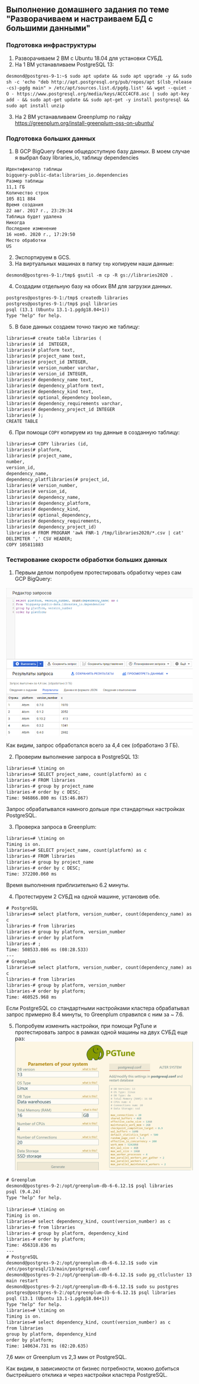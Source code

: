 ## Выполнение домашнего задания по теме "Разворачиваем и настраиваем БД с большими данными"

### Подготовка инфраструктуры

1. Разворачиваем 2 ВМ с Ubuntu 18.04 для установки СУБД.
2. На 1 ВМ устанавливаем PostgreSQL 13:
```
desmond@postgres-9-1:~$ sudo apt update && sudo apt upgrade -y && sudo sh -c 'echo "deb http://apt.postgresql.org/pub/repos/apt $(lsb_release -cs)-pgdg main" > /etc/apt/sources.list.d/pgdg.list' && wget --quiet -O - https://www.postgresql.org/media/keys/ACCC4CF8.asc | sudo apt-key add - && sudo apt-get update && sudo apt-get -y install postgresql && sudo apt install unzip
```
3. На 2 ВМ устанавливаем Greenplump по гайду https://greenplum.org/install-greenplum-oss-on-ubuntu/

### Подготовка больших данных

1. В GCP BigQuery берем общедоступную базу данных. В моем случае я выбрал базу libraries_io, таблицу dependencies
```
Идентификатор таблицы	
bigquery-public-data:libraries_io.dependencies
Размер таблицы	
11,1 ГБ
Количество строк	
105 811 884
Время создания	
22 авг. 2017 г., 23:29:34
Таблица будет удалена	
Никогда
Последнее изменение	
16 нояб. 2020 г., 17:29:50
Место обработки	
US
```
2. Экспортируем в GCS.
3. На виртуальных машинах в папку `tmp` копируем наши данные:
```
desmond@postgres-9-1:/tmp$ gsutil -m cp -R gs://libraries2020 .
```
4. Создадим отдельную базу на обоих ВМ для загрузки данных.
```
postgres@postgres-9-1:/tmp$ createdb libraries
postgres@postgres-9-1:/tmp$ psql libraries
psql (13.1 (Ubuntu 13.1-1.pgdg18.04+1))
Type "help" for help.
```
5. В базе данных создаем точно такую же таблицу:
```
libraries=# create table libraries (
libraries(# id  INTEGER,
libraries(# platform text,
libraries(# project_name text,
libraries(# project_id INTEGER,
libraries(# version_number varchar,
libraries(# version_id INTEGER,
libraries(# dependency_name text,
libraries(# dependency_platform text,
libraries(# dependency_kind text,
libraries(# optional_dependency boolean,
libraries(# dependency_requirements varchar,
libraries(# dependency_project_id INTEGER
libraries(# );
CREATE TABLE
```
6. При помощи `COPY` копируем из `tmp` данные в созданную таблицу:
```
libraries=# COPY libraries (id,
libraries(# platform,
libraries(# project_name,
number,
version_id,
dependency_name,
dependency_platflibraries(# project_id,
libraries(# version_number,
libraries(# version_id,
libraries(# dependency_name,
libraries(# dependency_platform,
libraries(# dependency_kind,
libraries(# optional_dependency,
libraries(# dependency_requirements,
libraries(# dependency_project_id)
libraries-# FROM PROGRAM 'awk FNR-1 /tmp/libraries2020/*.csv | cat' DELIMITER ',' CSV HEADER;
COPY 105811883
```


### Тестирование скорости обработки больших данных

1. Первым делом попробуем протестировать обработку через сам GCP BigQuery:

![BigQuery](https://github.com/apovyshev/PostgreSQL/blob/main/09.BigData/BigQuery.PNG)

Как видим, запрос обработался всего за 4,4 сек (обработано 3 ГБ).

2. Проверим выполнение запроса в PostgreSQL 13:
```
libraries=# \timing on
libraries=# SELECT project_name, count(platform) as c
libraries-# FROM libraries
libraries-# group by project_name
libraries-# order by c DESC;
Time: 946866.800 ms (15:46.867)
```
Запрос обрабатывался намного дольше при стандартных настройках PostgreSQL.

3. Проверка запроса в Greenplum:
```
libraries=# \timing on
Timing is on.
libraries=# SELECT project_name, count(platform) as c
libraries-# FROM libraries
libraries-# group by project_name
libraries-# order by c DESC;
Time: 372200.060 ms 
```
Время выполнения приблизительно 6.2 минуты.

4. Протестируем 2 СУБД на одной машине, установив обе.
```
# PostgreSQL
libraries=# select platform, version_number, count(dependency_name) as c
libraries-# from libraries
libraries-# group by platform, version_number
libraries-# order by platform
libraries-# ;
Time: 508533.086 ms (08:28.533)
---
# Greenplum
libraries=# select platform, version_number, count(dependency_name) as c
libraries-# from libraries
libraries-# group by platform, version_number
libraries-# order by platform;
Time: 460525.968 ms
```
Если PostgreSQL со стандартными настройками кластера обрабатывал запрос примерно 8.4 минуты, то Greenplum справился с ним за ~ 7.6.

5. Попробуем изменить настройки, при помощи PgTune и протестировать запрос в рамках одной машины на двух СУБД еще раз:
![PgTune](https://github.com/apovyshev/PostgreSQL/blob/main/09.BigData/PgTune.PNG)
```
# Greenplum
desmond@postgres-9-2:/opt/greenplum-db-6-6.12.1$ psql libraries
psql (9.4.24)
Type "help" for help.

libraries=# \timing on
Timing is on.
libraries=# select dependency_kind, count(version_number) as c
libraries-# from libraries
libraries-# group by platform, dependency_kind
libraries-# order by platform;
Time: 456318.836 ms
---
# PostgreSQL
desmond@postgres-9-2:/opt/greenplum-db-6-6.12.1$ sudo vim /etc/postgresql/13/main/postgresql.conf
desmond@postgres-9-2:/opt/greenplum-db-6-6.12.1$ sudo pg_ctlcluster 13 main restart
desmond@postgres-9-2:/opt/greenplum-db-6-6.12.1$ sudo su postgres
postgres@postgres-9-2:/opt/greenplum-db-6-6.12.1$ psql libraries
psql (13.1 (Ubuntu 13.1-1.pgdg18.04+1))
Type "help" for help.
libraries=# \timing on
Timing is on.
libraries=# select dependency_kind, count(version_number) as c
from libraries
group by platform, dependency_kind
order by platform;
Time: 140634.731 ms (02:20.635)
```
7,6 мин от Greenplum vs 2,3 мин от PostgreSQL.

Как видим, в зависимости от бизнес потребности, можно добиться быстрейшего отклика и через настройки кластера PostgreSQL.
